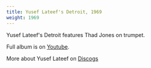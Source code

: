 ```yaml
---
title: Yusef Lateef's Detroit, 1969
weight: 1969
---
```

Yusef Lateef's Detroit features Thad Jones on trumpet.

Full album is on [Youtube](https://www.youtube.com/watch?v=YMeTXCzJqrI&list=PL8a8cutYP7fo9x-bBjdEOGM1YIrmpHZyB).

More about Yusef Lateef on [Discogs](https://www.discogs.com/artist/167055-Yusef-Lateef)
